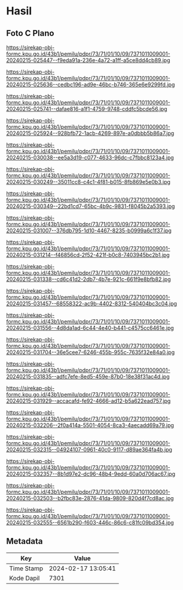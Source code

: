 # Hasil

## Foto C Plano

https://sirekap-obj-formc.kpu.go.id/43b1/pemilu/pdpr/73/71/01/10/09/7371011009001-20240215-025447--f9eda91a-236e-4a72-a1ff-a5ce8dd4cb89.jpg

https://sirekap-obj-formc.kpu.go.id/43b1/pemilu/pdpr/73/71/01/10/09/7371011009001-20240215-025636--cedbc196-ad9e-46bc-b746-365e6e9299fd.jpg

https://sirekap-obj-formc.kpu.go.id/43b1/pemilu/pdpr/73/71/01/10/09/7371011009001-20240215-025741--dafae816-a1f1-4759-9748-cddfc5bcde56.jpg

https://sirekap-obj-formc.kpu.go.id/43b1/pemilu/pdpr/73/71/01/10/09/7371011009001-20240215-025924--928bfb72-1acb-4269-897e-a0dbbb5b86a7.jpg

https://sirekap-obj-formc.kpu.go.id/43b1/pemilu/pdpr/73/71/01/10/09/7371011009001-20240215-030038--ee5a3d19-c077-4633-96dc-c7fbbc8123a4.jpg

https://sirekap-obj-formc.kpu.go.id/43b1/pemilu/pdpr/73/71/01/10/09/7371011009001-20240215-030249--35011cc8-c4c1-4f81-b015-8fb869e5e0b3.jpg

https://sirekap-obj-formc.kpu.go.id/43b1/pemilu/pdpr/73/71/01/10/09/7371011009001-20240215-030349--22bd1cd7-65bc-4b9c-9831-f8045b2a5393.jpg

https://sirekap-obj-formc.kpu.go.id/43b1/pemilu/pdpr/73/71/01/10/09/7371011009001-20240215-031007--376db795-1d10-4467-8235-b0999a6c1f37.jpg

https://sirekap-obj-formc.kpu.go.id/43b1/pemilu/pdpr/73/71/01/10/09/7371011009001-20240215-031214--f46856cd-2f52-421f-b0c8-7403945bc2b1.jpg

https://sirekap-obj-formc.kpu.go.id/43b1/pemilu/pdpr/73/71/01/10/09/7371011009001-20240215-031338--cd6c41d2-2db7-4b7e-921c-661f9e8bfb82.jpg

https://sirekap-obj-formc.kpu.go.id/43b1/pemilu/pdpr/73/71/01/10/09/7371011009001-20240215-031457--68558322-ac9b-4402-8312-540404bc3c04.jpg

https://sirekap-obj-formc.kpu.go.id/43b1/pemilu/pdpr/73/71/01/10/09/7371011009001-20240215-031556--4d8da1ad-6c44-4e40-b441-c4575cc6461e.jpg

https://sirekap-obj-formc.kpu.go.id/43b1/pemilu/pdpr/73/71/01/10/09/7371011009001-20240215-031704--36e5cee7-6246-455b-955c-7635f32e84a0.jpg

https://sirekap-obj-formc.kpu.go.id/43b1/pemilu/pdpr/73/71/01/10/09/7371011009001-20240215-031835--adfc7efe-8ed5-459e-87b0-18e38f31ac4d.jpg

https://sirekap-obj-formc.kpu.go.id/43b1/pemilu/pdpr/73/71/01/10/09/7371011009001-20240215-031929--accacafd-fe92-4666-ad12-b5a622ead757.jpg

https://sirekap-obj-formc.kpu.go.id/43b1/pemilu/pdpr/73/71/01/10/09/7371011009001-20240215-032206--2f0a414a-5501-4054-8ca3-4aecadd69a79.jpg

https://sirekap-obj-formc.kpu.go.id/43b1/pemilu/pdpr/73/71/01/10/09/7371011009001-20240215-032315--04924107-0961-40c0-9117-d89ae364fa4b.jpg

https://sirekap-obj-formc.kpu.go.id/43b1/pemilu/pdpr/73/71/01/10/09/7371011009001-20240215-032357--8b1d97e2-dc96-48b4-9edd-60a0d706ac67.jpg

https://sirekap-obj-formc.kpu.go.id/43b1/pemilu/pdpr/73/71/01/10/09/7371011009001-20240215-032503--b2fbc83e-2876-41da-9809-820d4f7cd8ac.jpg

https://sirekap-obj-formc.kpu.go.id/43b1/pemilu/pdpr/73/71/01/10/09/7371011009001-20240215-032555--6561b290-f603-446c-86c6-c81fc09bd354.jpg


## Metadata

| Key        | Value               |
| ---------- | ------------------- |
| Time Stamp | 2024-02-17 13:05:41 |
| Kode Dapil | 7301                |



